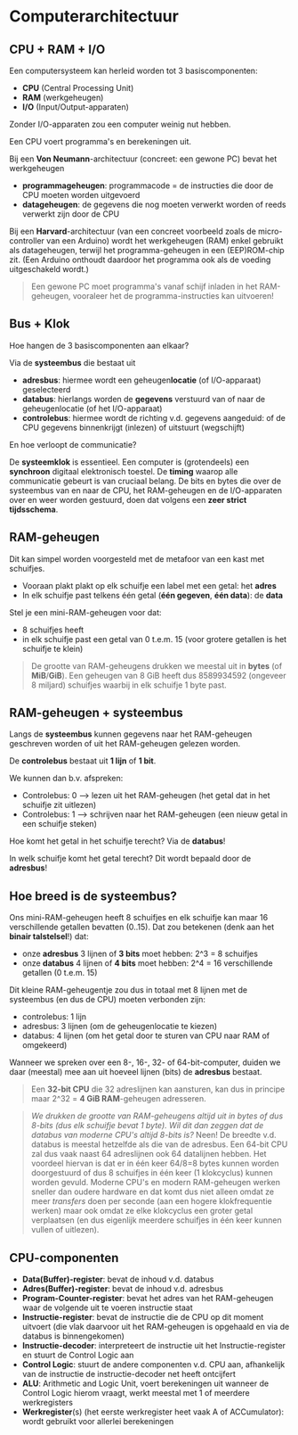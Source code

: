 # Computerarchitectuur
## CPU + RAM + I/O
Een computersysteem kan herleid worden tot 3 basiscomponenten:

- **CPU** (Central Processing Unit)
- **RAM** (werkgeheugen)
- **I/O** (Input/Output-apparaten)

Zonder I/O-apparaten zou een computer weinig nut hebben.

Een CPU voert programma's en berekeningen uit.

Bij een **Von Neumann**-architectuur (concreet: een gewone PC) bevat het werkgeheugen
- **programmageheugen**: programmacode = de instructies die door de CPU moeten worden uitgevoerd
- **datageheugen**: de gegevens die nog moeten verwerkt worden of reeds verwerkt zijn door de CPU

Bij een **Harvard**-architectuur (van een concreet voorbeeld zoals de micro-controller van een Arduino) wordt het werkgeheugen (RAM) enkel gebruikt als datageheugen, terwijl het programma-geheugen in een (EEP)ROM-chip zit. (Een Arduino onthoudt daardoor het programma ook als de voeding uitgeschakeld wordt.)

> Een gewone PC moet programma's vanaf schijf inladen in het RAM-geheugen, vooraleer het de programma-instructies kan uitvoeren!

## Bus + Klok
Hoe hangen de 3 basiscomponenten aan elkaar?

Via de **systeembus** die bestaat uit

- **adresbus**: hiermee wordt een geheugen**locatie** (of I/O-apparaat) geselecteerd
- **databus**: hierlangs worden de **gegevens** verstuurd van of naar de geheugenlocatie (of het I/O-apparaat)
- **controlebus**: hiermee wordt de richting v.d. gegevens aangeduid: of de CPU gegevens binnenkrijgt (inlezen) of uitstuurt (wegschijft)

En hoe verloopt de communicatie?

De **systeemklok** is essentieel. Een computer is (grotendeels) een **synchroon** digitaal elektronisch toestel. De **timing** waarop alle communicatie gebeurt is van cruciaal belang. De bits en bytes die over de systeembus van en naar de CPU, het RAM-geheugen en de I/O-apparaten over en weer worden gestuurd, doen dat volgens een **zeer strict tijdsschema**. 

## RAM-geheugen

Dit kan simpel worden voorgesteld met de metafoor van een kast met schuifjes.

- Vooraan plakt plakt op elk schuifje een label met een getal: het **adres**
- In elk schuifje past telkens één getal (**één gegeven**, **één data**): de **data**

Stel je een mini-RAM-geheugen voor dat:

- 8 schuifjes heeft
- in elk schuifje past een getal van 0 t.e.m. 15 (voor grotere getallen is het schuifje te klein)

> De grootte van RAM-geheugens drukken we meestal uit in **bytes** (of **MiB**/**GiB**). Een geheugen van 8 GiB heeft dus 8589934592 (ongeveer 8 miljard) schuifjes waarbij in elk schuifje 1 byte past.

## RAM-geheugen + systeembus

Langs de **systeembus** kunnen gegevens naar het RAM-geheugen geschreven worden of uit het RAM-geheugen gelezen worden.

De **controlebus** bestaat uit **1 lijn** of **1 bit**.

We kunnen dan b.v. afspreken:

- Controlebus: 0 --> lezen uit het RAM-geheugen (het getal dat in het schuifje zit uitlezen)
- Controlebus: 1 --> schrijven naar het RAM-geheugen (een nieuw getal in een schuifje steken)

Hoe komt het getal in het schuifje terecht? Via de **databus**!

In welk schuifje komt het getal terecht? Dit wordt bepaald door de **adresbus**!

## Hoe breed is de systeembus?

Ons mini-RAM-geheugen heeft 8 schuifjes en elk schuifje kan maar 16 verschillende getallen bevatten (0..15). Dat zou betekenen (denk aan het **binair talstelsel**!) dat:

- onze **adresbus** 3 lijnen of **3 bits** moet hebben: 2^3 = 8 schuifjes
- onze **databus** 4 lijnen of **4 bits** moet hebben: 2^4 = 16 verschillende getallen (0 t.e.m. 15)

Dit kleine RAM-geheugentje zou dus in totaal met 8 lijnen met de systeembus (en dus de CPU) moeten verbonden zijn:

- controlebus: 1 lijn
- adresbus: 3 lijnen (om de geheugenlocatie te kiezen)
- databus: 4 lijnen (om het getal door te sturen van CPU naar RAM of omgekeerd)

Wanneer we spreken over een 8-, 16-, 32- of 64-bit-computer, duiden we daar (meestal) mee aan uit hoeveel lijnen (bits) de **adresbus** bestaat.

> Een **32-bit CPU** die 32 adreslijnen kan aansturen, kan dus in principe maar 2^32 = **4 GiB RAM**-geheugen adresseren.

> *We drukken de grootte van RAM-geheugens altijd uit in bytes of dus 8-bits (dus elk schuifje bevat 1 byte). Wil dit dan zeggen dat de databus van moderne CPU's altijd 8-bits is?*
> Neen! De breedte v.d. databus is meestal hetzelfde als die van de adresbus. Een 64-bit CPU zal dus vaak naast 64 adreslijnen ook 64 datalijnen hebben. Het voordeel hiervan is dat er in één keer 64/8=8 bytes kunnen worden doorgestuurd of dus 8 schuifjes in één keer (1 klokcyclus) kunnen worden gevuld. Moderne CPU's en modern RAM-geheugen werken sneller dan oudere hardware en dat komt dus niet alleen omdat ze meer *transfers* doen per seconde (aan een hogere klokfrequentie werken) maar ook omdat ze elke klokcyclus een groter getal verplaatsen (en dus eigenlijk meerdere schuifjes in één keer kunnen vullen of uitlezen).

## CPU-componenten

- **Data(Buffer)-register**: bevat de inhoud v.d. databus
- **Adres(Buffer)-register**: bevat de inhoud v.d. adresbus
- **Program-Counter-register**: bevat het adres van het RAM-geheugen waar de volgende uit te voeren instructie staat
- **Instructie-register**: bevat de instructie die de CPU op dit moment uitvoert (die vlak daarvoor uit het RAM-geheugen is opgehaald en via de databus is binnengekomen)
- **Instructie-decoder**: interpreteert de instructie uit het Instructie-register en stuurt de Control Logic aan
- **Control Logic**: stuurt de andere componenten v.d. CPU aan, afhankelijk van de instructie de instructie-decoder net heeft ontcijfert
- **ALU**: Arithmetic and Logic Unit, voert berekeningen uit wanneer de Control Logic hierom vraagt, werkt meestal met 1 of meerdere werkregisters
- **Werkregister**(s) (het eerste werkregister heet vaak A of ACCumulator): wordt gebruikt voor allerlei berekeningen


